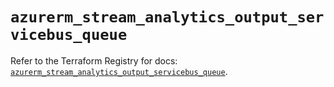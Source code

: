 # `azurerm_stream_analytics_output_servicebus_queue`

Refer to the Terraform Registry for docs: [`azurerm_stream_analytics_output_servicebus_queue`](https://registry.terraform.io/providers/hashicorp/azurerm/4.0.1/docs/resources/stream_analytics_output_servicebus_queue).
